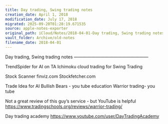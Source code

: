 ```yaml
---
title: Day trading, Swing trading notes
creation_date: April 1, 2018
modification_date: July 17, 2018
migrated: 2025-09-20T01:28:19.671535
source: apple-notes-exporter
original_path: iCloud/Notes/2018-04-01-Day trading, Swing trading notes.md
vault_folder: Archive/old-notes
filename_date: 2018-04-01
---
```



Day trading, Swing trading notes 
—————————————————

TrendSpider for AI on TA
Ichimoku cloud trading for Swing Trading 

Stock Scanner
finviz.com
Stockfetcher.com

Trade Idea for AI
Bullish Bears - you tube  education 
Warrior trading- you tube 

Not a great review of this guy’s service - but YouTube is helpful 
https://www.tradingschools.org/reviews/warrior-trading/

Day trading academy 
https://www.youtube.com/user/DayTradingAcademy

